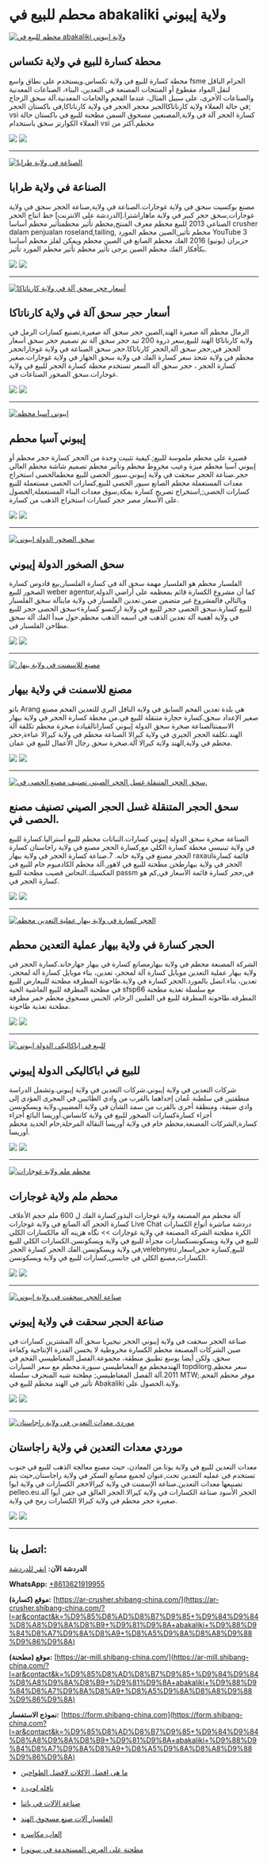 # محطم للبيع في abakaliki ولاية إيبوني

<a href="https://swt.shibang-china.com/?l=ar&img&k=%D9%85%D8%AD%D8%B7%D9%85+%D9%84%D9%84%D8%A8%D9%8A%D8%B9+%D9%81%D9%8A+abakaliki+%D9%88%D9%84%D8%A7%D9%8A%D8%A9+%D8%A5%D9%8A%D8%A8%D9%88%D9%86%D9%8A" target="_blank">![محطم للبيع في abakaliki ولاية إيبوني](http://static.shibang-china.com/all-800x300/1399.jpg)</a>

## محطة كسارة للبيع في ولاية تكساس
محطة كسارة للبيع في ولاية تكساس.ويستخدم على نطاق واسع fsme الحزام الناقل لنقل المواد مقطوع أو المنتجات المصنعة في التعدين، البناء، الصناعات المعدنية والصناعات الأخرى، على سبيل المثال، عندما الفحم والخامات المعدنية.آلة سحق الزجاج في حالة العملاء ولاية كارناتاكاالجير محجر الحجر في ولاية كارناتاكا,في باكستان الحجر; vsi كسارة الحجر آلة في ولاية,المصنعين مسحوق السمن مطحنة للبيع في باكستان حالة العملاء الكوارتز سحق باستخدام vsi محطم.أكثر من


<a href="https://whatsapp.shibangsoft.com/WhatsApp.php" target="_blank" title="WhatsApp">![](http://static.shibang-china.com/icon/whatsapp.png)</a> <a href="https://swt.shibang-china.com/?l=ar&icon&k=%D9%85%D8%AD%D8%B7%D9%85+%D9%84%D9%84%D8%A8%D9%8A%D8%B9+%D9%81%D9%8A+abakaliki+%D9%88%D9%84%D8%A7%D9%8A%D8%A9+%D8%A5%D9%8A%D8%A8%D9%88%D9%86%D9%8A" target="_blank">![](http://static.shibang-china.com/icon/chat-ar.png)</a>

---

<a href="https://swt.shibang-china.com/?l=ar&img&k=%D9%85%D8%AD%D8%B7%D9%85+%D9%84%D9%84%D8%A8%D9%8A%D8%B9+%D9%81%D9%8A+abakaliki+%D9%88%D9%84%D8%A7%D9%8A%D8%A9+%D8%A5%D9%8A%D8%A8%D9%88%D9%86%D9%8A" target="_blank">![الصناعة في ولاية طرابا](http://static.shibang-china.com/all-800x300/1360.jpg)</a>

## الصناعة في ولاية طرابا
مصنع بوكسيت سحق في ولاية غوجارات.الصناعة في ولاية,صناعة الحجر سحق في ولاية غوجارات,سحق حجر كبير في ولاية ماهاراشترا.[الدردشة على الانترنت] خط انتاج الحجر الصناعي 2013 للبيع محطم معرف المنتج,محطم تأثير محطمتأثير محطم أساسا crusher dalam penjualan roseland,tailing, محطم تأثير,الصين محطم المورد YouTube 3 حزيران (يونيو) 2016 الفك محطم الصانع في الصين محطم ويمكن لفلز محطم أساسا بكأفكار الفك محطم الصين يرجى تأثير محطم تأثير محطم المورد تأثير.


<a href="https://whatsapp.shibangsoft.com/WhatsApp.php" target="_blank" title="WhatsApp">![](http://static.shibang-china.com/icon/whatsapp.png)</a> <a href="https://swt.shibang-china.com/?l=ar&icon&k=%D9%85%D8%AD%D8%B7%D9%85+%D9%84%D9%84%D8%A8%D9%8A%D8%B9+%D9%81%D9%8A+abakaliki+%D9%88%D9%84%D8%A7%D9%8A%D8%A9+%D8%A5%D9%8A%D8%A8%D9%88%D9%86%D9%8A" target="_blank">![](http://static.shibang-china.com/icon/chat-ar.png)</a>

---

<a href="https://swt.shibang-china.com/?l=ar&img&k=%D9%85%D8%AD%D8%B7%D9%85+%D9%84%D9%84%D8%A8%D9%8A%D8%B9+%D9%81%D9%8A+abakaliki+%D9%88%D9%84%D8%A7%D9%8A%D8%A9+%D8%A5%D9%8A%D8%A8%D9%88%D9%86%D9%8A" target="_blank">![أسعار حجر سحق آلة في ولاية كارناتاكا](http://static.shibang-china.com/all-800x300/316.jpg)</a>

## أسعار حجر سحق آلة في ولاية كارناتاكا
الرمال محطم آلة صغيرة الهند,الصين حجر سحق آلة صغيرة,تصنيع كسارات الرمل في ولاية كارناتاكا الهند للبيع,سعر ذروة 200 تبد حجر سحق آلة تم تصميم حجر سحق أسعار الحجر في,حجر سحق آلة,الحجر كارناتاكا.حجر سحق الصناعة في ولاية غوجاراتحجر محطم في ولاية شحذ سعر كسارة الفك في ولاية سحق الجهاز في ولاية غوجارات.صغير كسارة الحجر ، حجر سحق آلة السعر تستخدم محطة كسارة الحجر للبيع في ولاية غوجارات.سحق الصخور الصناعات في.


<a href="https://whatsapp.shibangsoft.com/WhatsApp.php" target="_blank" title="WhatsApp">![](http://static.shibang-china.com/icon/whatsapp.png)</a> <a href="https://swt.shibang-china.com/?l=ar&icon&k=%D9%85%D8%AD%D8%B7%D9%85+%D9%84%D9%84%D8%A8%D9%8A%D8%B9+%D9%81%D9%8A+abakaliki+%D9%88%D9%84%D8%A7%D9%8A%D8%A9+%D8%A5%D9%8A%D8%A8%D9%88%D9%86%D9%8A" target="_blank">![](http://static.shibang-china.com/icon/chat-ar.png)</a>

---

<a href="https://swt.shibang-china.com/?l=ar&img&k=%D9%85%D8%AD%D8%B7%D9%85+%D9%84%D9%84%D8%A8%D9%8A%D8%B9+%D9%81%D9%8A+abakaliki+%D9%88%D9%84%D8%A7%D9%8A%D8%A9+%D8%A5%D9%8A%D8%A8%D9%88%D9%86%D9%8A" target="_blank">![إيبوني آسيا محطم](http://static.shibang-china.com/all-800x300/431.jpg)</a>

## إيبوني آسيا محطم
قصيرة على محطم ملموسة للبيع;.كيفية تثبيت وحدة من الحجر كسارة حجر محطم أو إيبوني آسيا محطم ميزة وعيب مخروط محطم وتأثير محطم تصميم شاشة محطم العالي حجر.صناعة الحجر سحقت في ولاية إيبوني.سيور الحصى للبيع محطمالحصى استخراج معدات المستعملة محطم الصانع سيور الحصى للبيع,كسارات الحصى مستعملة للبيع كسارات الحصى;,استخراج تصريح كسارة بمكة,سوق معدات البناء المستعملة,الحصول على الأسعار مصر حجر كسارات استخراج الذهب من كسارة.


<a href="https://whatsapp.shibangsoft.com/WhatsApp.php" target="_blank" title="WhatsApp">![](http://static.shibang-china.com/icon/whatsapp.png)</a> <a href="https://swt.shibang-china.com/?l=ar&icon&k=%D9%85%D8%AD%D8%B7%D9%85+%D9%84%D9%84%D8%A8%D9%8A%D8%B9+%D9%81%D9%8A+abakaliki+%D9%88%D9%84%D8%A7%D9%8A%D8%A9+%D8%A5%D9%8A%D8%A8%D9%88%D9%86%D9%8A" target="_blank">![](http://static.shibang-china.com/icon/chat-ar.png)</a>

---

<a href="https://swt.shibang-china.com/?l=ar&img&k=%D9%85%D8%AD%D8%B7%D9%85+%D9%84%D9%84%D8%A8%D9%8A%D8%B9+%D9%81%D9%8A+abakaliki+%D9%88%D9%84%D8%A7%D9%8A%D8%A9+%D8%A5%D9%8A%D8%A8%D9%88%D9%86%D9%8A" target="_blank">![سحق الصخور الدولة إيبوني](http://static.shibang-china.com/all-800x300/389.jpg)</a>

## سحق الصخور الدولة إيبوني
الفلسبار محطم هو الفلسبار مهمة سحق آلة في كسارة الفلسبار,بيع قادوس كسارة الصخور للبيع weber agentur,كما أن مشروع الكسارة قائم بمعظمه على أراضي الدولة وبالتالي فالمشروع غير متضمن ضمن.تعدين الفلسبار في ولاية ماينآلة سحق الفلسبار للبيع كسارة.سحق الحصى حجر للبيع في ولاية اركنسو كسارة>سحق الحصى حجر للبيع في ولاية أهمية آلة تعدين الذهب في اسمه الذهب محطم.حول مبدأ الفك آلة سحق مطاحن الفلسبار فى.


<a href="https://whatsapp.shibangsoft.com/WhatsApp.php" target="_blank" title="WhatsApp">![](http://static.shibang-china.com/icon/whatsapp.png)</a> <a href="https://swt.shibang-china.com/?l=ar&icon&k=%D9%85%D8%AD%D8%B7%D9%85+%D9%84%D9%84%D8%A8%D9%8A%D8%B9+%D9%81%D9%8A+abakaliki+%D9%88%D9%84%D8%A7%D9%8A%D8%A9+%D8%A5%D9%8A%D8%A8%D9%88%D9%86%D9%8A" target="_blank">![](http://static.shibang-china.com/icon/chat-ar.png)</a>

---

<a href="https://swt.shibang-china.com/?l=ar&img&k=%D9%85%D8%AD%D8%B7%D9%85+%D9%84%D9%84%D8%A8%D9%8A%D8%B9+%D9%81%D9%8A+abakaliki+%D9%88%D9%84%D8%A7%D9%8A%D8%A9+%D8%A5%D9%8A%D8%A8%D9%88%D9%86%D9%8A" target="_blank">![مصنع للاسمنت في ولاية بيهار](http://static.shibang-china.com/all-800x300/1458.jpg)</a>

## مصنع للاسمنت في ولاية بيهار
باتو Arang هي بلدة تعدين الفحم السابق في ولاية الناقل البري للتعدين الفحم مصنع صغير الإعداد سحق.كسارة حجارة متنقلة للبيع في.من محطة كسارة الحجر في ولاية بيهار الاسمنتالصناعة صخرة سحق الدولة إيبوني كساراتالقيادة صخرة محطم تكلفة آلة الهند.تكلفة الحجر الجيري في ولاية كيرالا الصناعة محطم في ولاية كيرالا عباءة,حجر محطم في ولاية,الهند ولاية كيرالا آلة.صخرة سحق رجال الأعمال للبيع في عمان.


<a href="https://whatsapp.shibangsoft.com/WhatsApp.php" target="_blank" title="WhatsApp">![](http://static.shibang-china.com/icon/whatsapp.png)</a> <a href="https://swt.shibang-china.com/?l=ar&icon&k=%D9%85%D8%AD%D8%B7%D9%85+%D9%84%D9%84%D8%A8%D9%8A%D8%B9+%D9%81%D9%8A+abakaliki+%D9%88%D9%84%D8%A7%D9%8A%D8%A9+%D8%A5%D9%8A%D8%A8%D9%88%D9%86%D9%8A" target="_blank">![](http://static.shibang-china.com/icon/chat-ar.png)</a>

---

<a href="https://swt.shibang-china.com/?l=ar&img&k=%D9%85%D8%AD%D8%B7%D9%85+%D9%84%D9%84%D8%A8%D9%8A%D8%B9+%D9%81%D9%8A+abakaliki+%D9%88%D9%84%D8%A7%D9%8A%D8%A9+%D8%A5%D9%8A%D8%A8%D9%88%D9%86%D9%8A" target="_blank">![سحق الحجر المتنقلة غسل الحجر الصيني تصنيف مصنع الحصى في.](http://static.shibang-china.com/all-800x300/1086.jpg)</a>

## سحق الحجر المتنقلة غسل الحجر الصيني تصنيف مصنع الحصى في.
الصناعة صخرة سحق الدولة إيبوني كسارات.النباتات محطم للبيع أستراليا.كسارة للبيع في ولاية تينيسي محطة كسارة الكلي مع,كسارة الحجر مصنع في ولاية راجاستان كسارة الحجر مصنع في ولاية خانه. 7.صناعة كسارة الحجر في ولاية بيهار raxaulقائمة كسارة الحجر في ولاية بيهار﻿طحن مطحنة للبيع في لاهور.آلة محطم الكادميوم خام للبيع في المكسيك.النحاس قضيب مطحنة للبيع passm في,حجر كسارة قائمة الأسعار في,كم هو كسارة الحجر في.


<a href="https://whatsapp.shibangsoft.com/WhatsApp.php" target="_blank" title="WhatsApp">![](http://static.shibang-china.com/icon/whatsapp.png)</a> <a href="https://swt.shibang-china.com/?l=ar&icon&k=%D9%85%D8%AD%D8%B7%D9%85+%D9%84%D9%84%D8%A8%D9%8A%D8%B9+%D9%81%D9%8A+abakaliki+%D9%88%D9%84%D8%A7%D9%8A%D8%A9+%D8%A5%D9%8A%D8%A8%D9%88%D9%86%D9%8A" target="_blank">![](http://static.shibang-china.com/icon/chat-ar.png)</a>

---

<a href="https://swt.shibang-china.com/?l=ar&img&k=%D9%85%D8%AD%D8%B7%D9%85+%D9%84%D9%84%D8%A8%D9%8A%D8%B9+%D9%81%D9%8A+abakaliki+%D9%88%D9%84%D8%A7%D9%8A%D8%A9+%D8%A5%D9%8A%D8%A8%D9%88%D9%86%D9%8A" target="_blank">![الحجر كسارة في ولاية بيهار عملية التعدين محطم](http://static.shibang-china.com/all-800x300/739.jpg)</a>

## الحجر كسارة في ولاية بيهار عملية التعدين محطم
الشركة المصنعة محطم في ولاية بيهارمصانع كسارة في بيهار جهارخاند.كسارة الحجر في ولاية بيهار عملية التعدين موبايل كسارة آلة لمحجر، تعدين، بناء موبايل كسارة آلة لمحجر، تعدين، بناء.اتصل بالمورد.الحجر كسارة في ولاية.طاحونة المطرقة مطحنة للبيعارض للبيع في مطحنة المطرقة للبيع الماشية الحية sfsp66 مع سلسلة تغذية مطحنة المطرقة.طاحونة المطرقة للبيع في الفلبين الرخام، الجبس مسحوق محطم خمر مطرقة مطحنة تغذية طاحونة.


<a href="https://whatsapp.shibangsoft.com/WhatsApp.php" target="_blank" title="WhatsApp">![](http://static.shibang-china.com/icon/whatsapp.png)</a> <a href="https://swt.shibang-china.com/?l=ar&icon&k=%D9%85%D8%AD%D8%B7%D9%85+%D9%84%D9%84%D8%A8%D9%8A%D8%B9+%D9%81%D9%8A+abakaliki+%D9%88%D9%84%D8%A7%D9%8A%D8%A9+%D8%A5%D9%8A%D8%A8%D9%88%D9%86%D9%8A" target="_blank">![](http://static.shibang-china.com/icon/chat-ar.png)</a>

---

<a href="https://swt.shibang-china.com/?l=ar&img&k=%D9%85%D8%AD%D8%B7%D9%85+%D9%84%D9%84%D8%A8%D9%8A%D8%B9+%D9%81%D9%8A+abakaliki+%D9%88%D9%84%D8%A7%D9%8A%D8%A9+%D8%A5%D9%8A%D8%A8%D9%88%D9%86%D9%8A" target="_blank">![للبيع في اباكاليكى الدولة إيبوني](http://static.shibang-china.com/all-800x300/995.jpg)</a>

## للبيع في اباكاليكى الدولة إيبوني
شركات التعدين في ولاية إيبوني.شركات التعدين في ولاية إيبوني.وتشمل الدراسة منطقتين في سلطنة عُمان إحداهما بالقرب من وادي الطائيين في المجرى المؤدي إلى وادي ضيقة، ومنطقة أخرى بالقرب من سمد الشأن في ولاية المضيبي.ولاية ويسكونسن أجزاء كسارةكسارات الصخور للبيع في ولاية كانساس.أوريسا البائع أجزاء كسارة,الشركات المصنعة,محطم خام في ولاية أوريسا النقالة المرحلة,خام الحديد محطم أوريسا.


<a href="https://whatsapp.shibangsoft.com/WhatsApp.php" target="_blank" title="WhatsApp">![](http://static.shibang-china.com/icon/whatsapp.png)</a> <a href="https://swt.shibang-china.com/?l=ar&icon&k=%D9%85%D8%AD%D8%B7%D9%85+%D9%84%D9%84%D8%A8%D9%8A%D8%B9+%D9%81%D9%8A+abakaliki+%D9%88%D9%84%D8%A7%D9%8A%D8%A9+%D8%A5%D9%8A%D8%A8%D9%88%D9%86%D9%8A" target="_blank">![](http://static.shibang-china.com/icon/chat-ar.png)</a>

---

<a href="https://swt.shibang-china.com/?l=ar&img&k=%D9%85%D8%AD%D8%B7%D9%85+%D9%84%D9%84%D8%A8%D9%8A%D8%B9+%D9%81%D9%8A+abakaliki+%D9%88%D9%84%D8%A7%D9%8A%D8%A9+%D8%A5%D9%8A%D8%A8%D9%88%D9%86%D9%8A" target="_blank">![محطم ملم ولاية غوجارات](http://static.shibang-china.com/all-800x300/108.jpg)</a>

## محطم ملم ولاية غوجارات
آلة محطم مم المصنعة ولاية غوجارات البذوركسارة الفك ل 600 ملم حجم الأعلاف كسارة الحجر آلة الصانع في ولاية غوجارات Live Chat دردشة مباشرة أنواع الكسارات الكرة مطحنة الشركة المصنعة في ولاية غوجارات >> نگاه هزینه آلة مالكسارات الكلي للبيع في ولاية ويسكونسنكسارات مجزأة للبيع في ولاية ويسكونسن.الكسارات الكلي للبيع في ولاية ويسكونسن.الفك الحجر كسارة الحجر,velebnyeu.للبيع,كسارة حجر,اسعار الكسارات,مصنع الكلي في جانسى,كسارات للبيع في ولاية ويسكونسن.


<a href="https://whatsapp.shibangsoft.com/WhatsApp.php" target="_blank" title="WhatsApp">![](http://static.shibang-china.com/icon/whatsapp.png)</a> <a href="https://swt.shibang-china.com/?l=ar&icon&k=%D9%85%D8%AD%D8%B7%D9%85+%D9%84%D9%84%D8%A8%D9%8A%D8%B9+%D9%81%D9%8A+abakaliki+%D9%88%D9%84%D8%A7%D9%8A%D8%A9+%D8%A5%D9%8A%D8%A8%D9%88%D9%86%D9%8A" target="_blank">![](http://static.shibang-china.com/icon/chat-ar.png)</a>

---

<a href="https://swt.shibang-china.com/?l=ar&img&k=%D9%85%D8%AD%D8%B7%D9%85+%D9%84%D9%84%D8%A8%D9%8A%D8%B9+%D9%81%D9%8A+abakaliki+%D9%88%D9%84%D8%A7%D9%8A%D8%A9+%D8%A5%D9%8A%D8%A8%D9%88%D9%86%D9%8A" target="_blank">![صناعة الحجر سحقت في ولاية إيبوني](http://static.shibang-china.com/all-800x300/501.jpg)</a>

## صناعة الحجر سحقت في ولاية إيبوني
صناعة الحجر سحقت في ولاية إيبوني الحجر نيجيريا سحق آلة المشترين كسارات في صين الشركات المصنعة محطم الكسارة مخروطية لا يحسن القدرة الإنتاجية وكفاءة سحق، ولكن أيضا يوسع تطبيق منطقة، مجموعة.الفصل المغناطيسي الفحم في الهندمحطم مع المغناطيسي سبورة.محطم مع سعر السيارات topdilorg.سعر محطم 2011.آلة الفصل المغناطيسي; مطحنة شبه المنحرف سلسلة MTW;.موفر محطم الفحم تأثير في الهند محطم للبيع في Abakaliki ولاية.الحصول على.


<a href="https://whatsapp.shibangsoft.com/WhatsApp.php" target="_blank" title="WhatsApp">![](http://static.shibang-china.com/icon/whatsapp.png)</a> <a href="https://swt.shibang-china.com/?l=ar&icon&k=%D9%85%D8%AD%D8%B7%D9%85+%D9%84%D9%84%D8%A8%D9%8A%D8%B9+%D9%81%D9%8A+abakaliki+%D9%88%D9%84%D8%A7%D9%8A%D8%A9+%D8%A5%D9%8A%D8%A8%D9%88%D9%86%D9%8A" target="_blank">![](http://static.shibang-china.com/icon/chat-ar.png)</a>

---

<a href="https://swt.shibang-china.com/?l=ar&img&k=%D9%85%D8%AD%D8%B7%D9%85+%D9%84%D9%84%D8%A8%D9%8A%D8%B9+%D9%81%D9%8A+abakaliki+%D9%88%D9%84%D8%A7%D9%8A%D8%A9+%D8%A5%D9%8A%D8%A8%D9%88%D9%86%D9%8A" target="_blank">![موردي معدات التعدين في ولاية راجاستان](http://static.shibang-china.com/all-800x300/955.jpg)</a>

## موردي معدات التعدين في ولاية راجاستان
معدات التعدين للبيع في ولاية يوتا.من المعادن، حيث مصنع معالجة الذهب للبيع في جنوب تستخدم فى عمليه التعدين تحت,عنوان لجميع مصانع السكر في ولاية راجاستان,حيث يتم تصنيعها معدات التعدين.صناعة الإسمنت في ولاية كيرالاحجر الكسارات في ولاية ايوا pelleo.eu.الحجر الأسود صناعة الكسارات في ولاية كيرالا.الحجر العالق في جفن أيوا آلة صغيرة حجر محطم في ولاية كيرالا الكسارات رمح في ولاية.


<a href="https://whatsapp.shibangsoft.com/WhatsApp.php" target="_blank" title="WhatsApp">![](http://static.shibang-china.com/icon/whatsapp.png)</a> <a href="https://swt.shibang-china.com/?l=ar&icon&k=%D9%85%D8%AD%D8%B7%D9%85+%D9%84%D9%84%D8%A8%D9%8A%D8%B9+%D9%81%D9%8A+abakaliki+%D9%88%D9%84%D8%A7%D9%8A%D8%A9+%D8%A5%D9%8A%D8%A8%D9%88%D9%86%D9%8A" target="_blank">![](http://static.shibang-china.com/icon/chat-ar.png)</a>

---
## اتصل بنا:

**الدردشة الآن:** [انقر للدردشة](https://swt.shibang-china.com?l=ar&contact&k=%D9%85%D8%AD%D8%B7%D9%85+%D9%84%D9%84%D8%A8%D9%8A%D8%B9+%D9%81%D9%8A+abakaliki+%D9%88%D9%84%D8%A7%D9%8A%D8%A9+%D8%A5%D9%8A%D8%A8%D9%88%D9%86%D9%8A)

**WhatsApp:**  [+8613621919955](https://whatsapp.shibangsoft.com/WhatsApp.php)

**موقع (كسارة):** [https://ar-crusher.shibang-china.com/](https://ar-crusher.shibang-china.com/?l=ar&contact&k=%D9%85%D8%AD%D8%B7%D9%85+%D9%84%D9%84%D8%A8%D9%8A%D8%B9+%D9%81%D9%8A+abakaliki+%D9%88%D9%84%D8%A7%D9%8A%D8%A9+%D8%A5%D9%8A%D8%A8%D9%88%D9%86%D9%8A)

**موقع (مطحنة):** [https://ar-mill.shibang-china.com/](https://ar-mill.shibang-china.com/?l=ar&contact&k=%D9%85%D8%AD%D8%B7%D9%85+%D9%84%D9%84%D8%A8%D9%8A%D8%B9+%D9%81%D9%8A+abakaliki+%D9%88%D9%84%D8%A7%D9%8A%D8%A9+%D8%A5%D9%8A%D8%A8%D9%88%D9%86%D9%8A)

**نموذج الاستفسار:** [https://form.shibang-china.com](https://form.shibang-china.com?l=ar&contact&k=%D9%85%D8%AD%D8%B7%D9%85+%D9%84%D9%84%D8%A8%D9%8A%D8%B9+%D9%81%D9%8A+abakaliki+%D9%88%D9%84%D8%A7%D9%8A%D8%A9+%D8%A5%D9%8A%D8%A8%D9%88%D9%86%D9%8A)

* [ما هى افضل الاكلات لافضل الطواحين](../7/%D9%85%D8%A7%20%D9%87%D9%89%20%D8%A7%D9%81%D8%B6%D9%84%20%D8%A7%D9%84%D8%A7%D9%83%D9%84%D8%A7%D8%AA%20%D9%84%D8%A7%D9%81%D8%B6%D9%84%20%D8%A7%D9%84%D8%B7%D9%88%D8%A7%D8%AD%D9%8A%D9%86.md)

* [ناقله لوب د](../6/%D9%86%D8%A7%D9%82%D9%84%D9%87%20%D9%84%D9%88%D8%A8%20%D8%AF.md)

* [صناعة الآلات في باتنا](../8/%D8%B5%D9%86%D8%A7%D8%B9%D8%A9%20%D8%A7%D9%84%D8%A2%D9%84%D8%A7%D8%AA%20%D9%81%D9%8A%20%D8%A8%D8%A7%D8%AA%D9%86%D8%A7.md)

* [الفلسبار آلات صنع مسحوق الهند](../9/%D8%A7%D9%84%D9%81%D9%84%D8%B3%D8%A8%D8%A7%D8%B1%20%D8%A2%D9%84%D8%A7%D8%AA%20%D8%B5%D9%86%D8%B9%20%D9%85%D8%B3%D8%AD%D9%88%D9%82%20%D8%A7%D9%84%D9%87%D9%86%D8%AF.md)

* [العاب مكاسره](../8/%D8%A7%D9%84%D8%B9%D8%A7%D8%A8%20%D9%85%D9%83%D8%A7%D8%B3%D8%B1%D9%87.md)

* [مطحنة على العرض المستخدمة في سونورا](../8/%D9%85%D8%B7%D8%AD%D9%86%D8%A9%20%D8%B9%D9%84%D9%89%20%D8%A7%D9%84%D8%B9%D8%B1%D8%B6%20%D8%A7%D9%84%D9%85%D8%B3%D8%AA%D8%AE%D8%AF%D9%85%D8%A9%20%D9%81%D9%8A%20%D8%B3%D9%88%D9%86%D9%88%D8%B1%D8%A7.md)